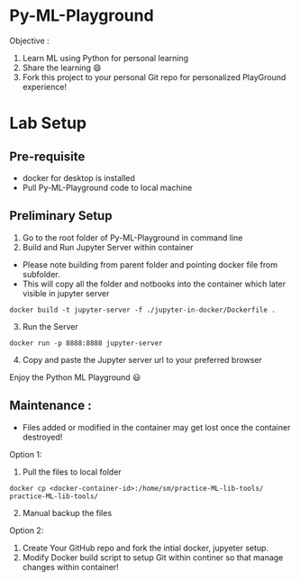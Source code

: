 # Py-ML-Playground
Objective : 
1. Learn ML using Python for personal learning 
2. Share the learning :smile: 
3. Fork this project to your personal Git repo for personalized PlayGround experience!

# Lab Setup
## Pre-requisite 
- docker for desktop is installed
- Pull Py-ML-Playground code to local machine

## Preliminary Setup
1. Go to the root folder of Py-ML-Playground in command line
2. Build and Run Jupyter Server within container 
- Please note building from parent folder and pointing docker file from subfolder.
- This will copy all the folder and notbooks into the container which later visible in jupyter server
```
docker build -t jupyter-server -f ./jupyter-in-docker/Dockerfile .
```
3. Run the Server 
```
docker run -p 8888:8888 jupyter-server 
```
4. Copy and paste the Jupyter server url to your preferred browser

Enjoy the Python ML Playground :smiley:

## Maintenance  :
- Files added or modified in the container may get lost once the container destroyed!

Option 1:
1. Pull the files to local folder
```
docker cp <docker-container-id>:/home/sm/practice-ML-lib-tools/ practice-ML-lib-tools/
```
2. Manual backup the files

Option 2:
1. Create Your GitHub repo and fork the intial docker, jupyeter setup.
2. Modify Docker build script to setup Git within continer so that manage changes within container!


